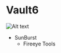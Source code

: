 # Vault6 
![Alt text](https://raw.githubusercontent.com/adnane-X-tebbaa/imgs/master/Vault2.gif)



* SunBurst
  - Fireeye Tools
